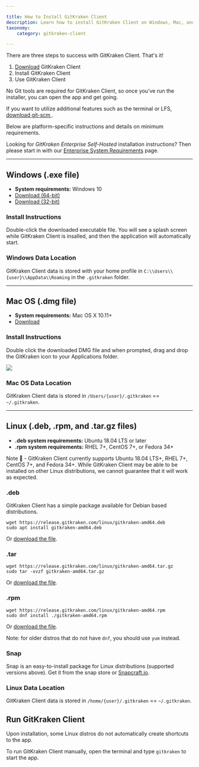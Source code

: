 ```yaml
---

title: How to Install GitKraken Client 
description: Learn how to install GitKraken Client on Windows, Mac, and Linux.
taxonomy:
    category: gitkraken-client

---
```


There are three steps to success with GitKraken Client. That's it!

1. [Download](https://gitkraken.com/download) GitKraken Client
2. Install GitKraken Client
3. Use GitKraken Client

No Git tools are required for GitKraken Client, so once you’ve run the installer, you can open the app and get going.

If you want to utilize additional features such as the terminal or LFS, <a href='https://git-scm.com/' target="_blank">download git-scm </a>.


Below are platform-specific instructions and details on minimum requirements.

<div class='callout callout--basic'>
    <p>Looking for <em>GitKraken Enterprise Self-Hosted</em> installation instructions? Then please start in with our <a href="/enterprise/system-requirements">Enterprise System Requirements</a> page. </p>
</div>

***
## Windows (.exe file)
* **System requirements:** Windows 10
* [Download (64-bit)](https://gitkraken.com/download/windows64)
* [Download (32-bit)](https://gitkraken.com/download/windows)

### Install Instructions
Double-click the downloaded executable file. You will see a splash screen while GitKraken Client is insalled, and then the application will automatically start.

### Windows Data Location
GitKraken Client data is stored with your home profile in `C:\\Users\\{user}\\AppData\\Roaming` in the `.gitkraken` folder.

***
## Mac OS (.dmg file)
* **System requirements:** Mac OS X 10.11+
* [Download](https://gitkraken.com/download/mac)

### Install Instructions
Double click the downloaded DMG file and when prompted, drag and drop the GitKraken icon to your Applications folder.

<img src="/wp-content/uploads/mac-install.png" class="img-responsive center img-bordered">

### Mac OS Data Location
GitKraken Client data is stored in `/Users/{user}/.gitkraken` == `~/.gitkraken`.

***
## Linux (.deb, .rpm, and .tar.gz files)
* **.deb system requirements:** Ubuntu 18.04 LTS or later
* **.rpm system requirements:** RHEL 7+, CentOS 7+, or Fedora 34+

<div class='callout callout--warning'>
    <p>Note 📝 - GitKraken Client currently supports Ubuntu 18.04 LTS+, RHEL 7+, CentOS 7+, and Fedora 34+. While GitKraken Client may be able to be installed on other Linux distributions, we cannot guarantee that it will work as expected.</p>
</div>

### .deb
GitKraken Client has a simple package available for Debian based distributions.
```
wget https://release.gitkraken.com/linux/gitkraken-amd64.deb
sudo apt install gitkraken-amd64.deb
```
Or [download the file](https://gitkraken.com/download/linux-deb).

### .tar
```
wget https://release.gitkraken.com/linux/gitkraken-amd64.tar.gz
sudo tar -xvzf gitkraken-amd64.tar.gz
```
Or [download the file](https://gitkraken.com/download/linux-gzip).

### .rpm
```
wget https://release.gitkraken.com/linux/gitkraken-amd64.rpm
sudo dnf install ./gitkraken-amd64.rpm
```
Or [download the file](https://gitkraken.com/download/linux-rpm).

Note: for older distros that do not have ```dnf```, you should use ```yum``` instead.

### Snap

Snap is an easy-to-install package for Linux distributions (supported versions above). Get it from the snap store or [Snapcraft.io](https://snapcraft.io/gitkraken).

### Linux Data Location
GitKraken Client data is stored in `/home/{user}/.gitkraken` == `~/.gitkraken`.

## Run GitKraken Client

Upon installation, some Linux distros do not automatically create shortcuts to the app.

To run GitKraken Client manually, open the terminal and type `gitkraken` to start the app.

